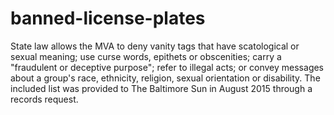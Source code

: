 # banned-license-plates
State law allows the MVA to deny vanity tags that have scatological or sexual meaning; use curse words, epithets or obscenities; carry a "fraudulent or deceptive purpose"; refer to illegal acts; or convey messages about a group's race, ethnicity, religion, sexual orientation or disability. The included list was provided to The Baltimore Sun in August 2015 through a records request. 
